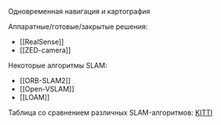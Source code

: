 Одновременная навигация и картография

Аппаратные/готовые/закрытые решения:
- [[RealSense]]
- [[ZED-camera]]

Некоторые алгоритмы SLAM:
- [[ORB-SLAM2]]
- [[Open-VSLAM]]
- [[LOAM]]

Таблица со сравнением различных SLAM-алгоритмов: [KITTI](http://www.cvlibs.net/datasets/kitti/eval_odometry.php)

